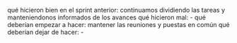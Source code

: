 qué hicieron bien en el sprint anterior: continuamos dividiendo las tareas y manteniendonos informados de los avances
qué hicieron mal: - 
qué deberían empezar a hacer: mantener las reuniones y puestas en común 
qué deberían dejar de hacer: -

